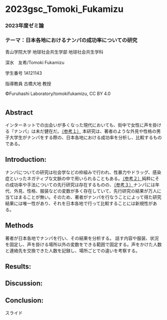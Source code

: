 # 2023gsc_Tomoki_Fukamizu
### 2023年度ゼミ論
### テーマ：日本各地におけるナンパの成功率についての研究
青山学院大学 地球社会共生学部 地球社会共生学科

深水　友希/Tomoki Fukamizu

学生番号 1A121143

指導教員 古橋大地 教授

©︎Furuhashi Laboratory/tomokifukamizu, CC BY 4.0

# 
## 


## Abstract
インターネットでの出会いが多くなった現代においても、街中で女性に声を掛ける『ナンパ』は未だ健在だ。[（参考１）](https://github.com/furuhashilab/2023gsc_Tomoki_Fukamizu/issues/5#issue-2116262922)
本研究は、著者のような外見や性格の男子大学生がナンパをする際の、日本各地における成功率を分析し、比較するものである。

## Introduction:
ナンパについての研究は社会学などの枠組みで行われ、性暴力やドラッグ、感染症といったネガティブな文脈の中で用いられることもある。[（参考２）](https://github.com/furuhashilab/2023gsc_Tomoki_Fukamizu/issues/6#issue-2116278621)純粋にその成功率や手法についての先行研究は存在するものの、[（参考３）]()ナンパには年代、外見、性格、服装などの変数が多く存在していて、先行研究の結果が万人に当てはまることが無い。そのため、著者がナンパを行なうことによって得た研究結果には唯一性があり、それを日本各地で行って比較することには新規性がある。


## Methods
著者が日本各地でナンパを行い、その結果を分析する。
話す内容や服装、状況を固定し、声を掛ける場所以外の変数をできる範囲で固定する。声をかけた人数と連絡先を交換できた人数を記録し、場所ごとでの違いを考察する。

## Results:



## Discussion:


## Conclusion:


スライド
